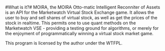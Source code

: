 #What is it?#
MOIRA, the MOIRA Otto-matic Intelligent Reconniter of Assets is an API for the Marketwatch Virtual Stock Exchange game. It allows the user to buy and sell shares of virtual stock, as well as get the prices of the stock in realtime. This permits one to use quant methods on the Marketwatch VSE - providing a testing ground for algorithms, or merely for the enjoyment of programmatically winning a virtual stock market game.

This program is licensed by the author under the WTFPL.
